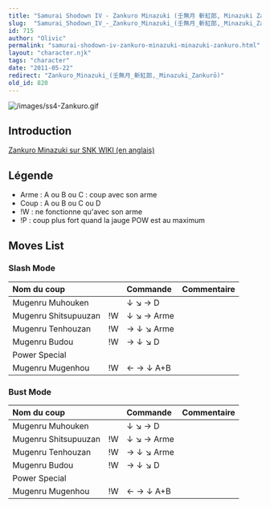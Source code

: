```yaml
---
title: "Samurai Shodown IV - Zankuro Minazuki (壬無月 斬紅郎, Minazuki Zankurō)"
slug:  "Samurai_Shodown_IV_-_Zankuro_Minazuki_(壬無月_斬紅郎,_Minazuki_Zankurō)"
id: 715
author: "Olivic"
permalink: "samurai-shodown-iv-zankuro-minazuki-minazuki-zankuro.html"
layout: "character.njk"
tags: "character"
date: "2011-05-22"
redirect: "Zankuro_Minazuki_(壬無月_斬紅郎,_Minazuki_Zankurō)"
old_id: 820
---
```


![](/images/ss4-Zankuro.gif "/images/ss4-Zankuro.gif")

## Introduction

[Zankuro Minazuki sur SNK WIKI (en
anglais)](http://snk.wikia.com/wiki/Zankuro_Minazuki)

## Légende

- Arme : A ou B ou C : coup avec son arme
- Coup : A ou B ou C ou D
- !W : ne fonctionne qu'avec son arme
- !P : coup plus fort quand la jauge POW est au maximum

## Moves List

### Slash Mode

| Nom du coup          |     | Commande   | Commentaire |
|:---------------------|-----|:-----------|:------------|
| Mugenru Muhouken     |     | ↓ ↘ → D    |             |
| Mugenru Shitsupuuzan | !W  | ↓ ↘ → Arme |             |
| Mugenru Tenhouzan    | !W  | → ↓ ↘ Arme |             |
| Mugenru Budou        | !W  | → ↓ ↘ D    |             |
| Power Special        |     |            |             |
| Mugenru Mugenhou     | !W  | ← → ↓ A+B  |             |

### Bust Mode

| Nom du coup          |     | Commande   | Commentaire |
|:---------------------|-----|:-----------|:------------|
| Mugenru Muhouken     |     | ↓ ↘ → D    |             |
| Mugenru Shitsupuuzan | !W  | ↓ ↘ → Arme |             |
| Mugenru Tenhouzan    | !W  | → ↓ ↘ Arme |             |
| Mugenru Budou        | !W  | → ↓ ↘ D    |             |
| Power Special        |     |            |             |
| Mugenru Mugenhou     | !W  | ← → ↓ A+B  |             |
